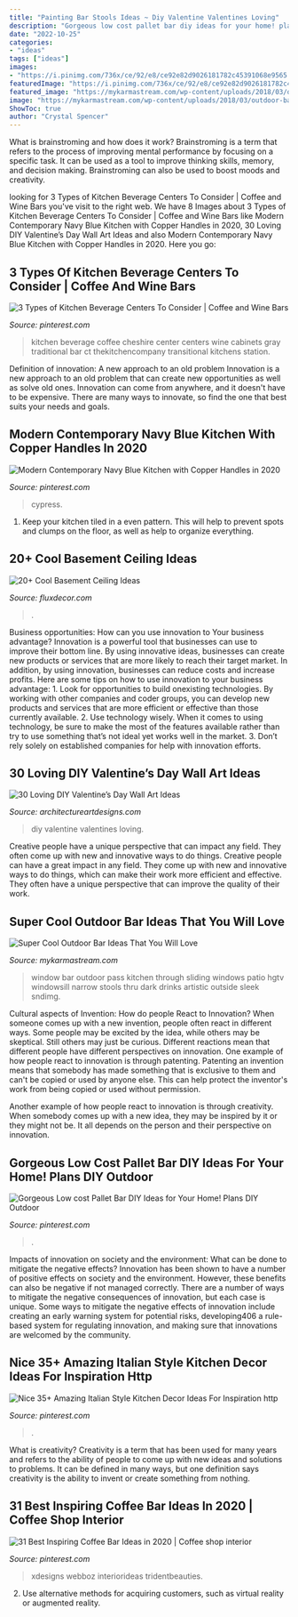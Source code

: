 ```yaml
---
title: "Painting Bar Stools Ideas ~ Diy Valentine Valentines Loving"
description: "Gorgeous low cost pallet bar diy ideas for your home! plans diy outdoor"
date: "2022-10-25"
categories:
- "ideas"
tags: ["ideas"]
images:
- "https://i.pinimg.com/736x/ce/92/e8/ce92e82d9026181782c45391068e9565.jpg"
featuredImage: "https://i.pinimg.com/736x/ce/92/e8/ce92e82d9026181782c45391068e9565.jpg"
featured_image: "https://mykarmastream.com/wp-content/uploads/2018/03/outdoor-bar-5.jpg"
image: "https://mykarmastream.com/wp-content/uploads/2018/03/outdoor-bar-5.jpg"
ShowToc: true
author: "Crystal Spencer"
---
```



What is brainstroming and how does it work?
Brainstroming is a term that refers to the process of improving mental performance by focusing on a specific task. It can be used as a tool to improve thinking skills, memory, and decision making. Brainstroming can also be used to boost moods and creativity.

	

		
looking for 3 Types of Kitchen Beverage Centers To Consider | Coffee and Wine Bars you've visit to the right web. We have 8 Images about 3 Types of Kitchen Beverage Centers To Consider | Coffee and Wine Bars like Modern Contemporary Navy Blue Kitchen with Copper Handles in 2020, 30 Loving DIY Valentine’s Day Wall Art Ideas and also Modern Contemporary Navy Blue Kitchen with Copper Handles in 2020. Here you go:
		
    
## 3 Types Of Kitchen Beverage Centers To Consider | Coffee And Wine Bars

<img loading=lazy src="https://i.pinimg.com/736x/ae/47/87/ae478704b50566f88dd4084d4c99c9db.jpg" onerror="this.onerror=null;this.src='https://tse1.mm.bing.net/th?id=OIP.B6dIjN2zb2g4AoSmGAknPAHaJ3&amp;pid=15.1';" alt="3 Types of Kitchen Beverage Centers To Consider | Coffee and Wine Bars">

_Source: pinterest.com_

>kitchen beverage coffee cheshire center centers wine cabinets gray traditional bar ct thekitchencompany transitional kitchens station. 

	

Definition of innovation: A new approach to an old problem
Innovation is a new approach to an old problem that can create new opportunities as well as solve old ones. Innovation can come from anywhere, and it doesn't have to be expensive. There are many ways to innovate, so find the one that best suits your needs and goals.

    
## Modern Contemporary Navy Blue Kitchen With Copper Handles In 2020

<img loading=lazy src="https://i.pinimg.com/736x/7c/a0/ef/7ca0efc99a1b5e12d04afd82aad1188c.jpg" onerror="this.onerror=null;this.src='https://tse3.mm.bing.net/th?id=OIP.tdUFCrov7ftA0YPCozwsBQHaHa&amp;pid=15.1';" alt="Modern Contemporary Navy Blue Kitchen with Copper Handles in 2020">

_Source: pinterest.com_

>cypress. 

	

1. Keep your kitchen tiled in a even pattern. This will help to prevent spots and clumps on the floor, as well as help to organize everything.

    
## 20+ Cool Basement Ceiling Ideas

<img loading=lazy src="https://fluxdecor.com/wp-content/uploads/2014/05/basement-ceiling-ideas/16-basement-bar-ceiling-idea.jpg" onerror="this.onerror=null;this.src='https://tse2.mm.bing.net/th?id=OIP.8F3mD4zpt9LtLVnJ9KVgQAHaFJ&amp;pid=15.1';" alt="20+ Cool Basement Ceiling Ideas">

_Source: fluxdecor.com_

>. 

	

Business opportunities: How can you use innovation to Your business advantage?
Innovation is a powerful tool that businesses can use to improve their bottom line. By using innovative ideas, businesses can create new products or services that are more likely to reach their target market. In addition, by using innovation, businesses can reduce costs and increase profits. Here are some tips on how to use innovation to your business advantage: 1. Look for opportunities to build onexisting technologies. By working with other companies and coder groups, you can develop new products and services that are more efficient or effective than those currently available. 2. Use technology wisely. When it comes to using technology, be sure to make the most of the features available rather than try to use something that’s not ideal yet works well in the market. 3. Don’t rely solely on established companies for help with innovation efforts.

    
## 30 Loving DIY Valentine’s Day Wall Art Ideas

<img loading=lazy src="https://www.architectureartdesigns.com/wp-content/uploads/2014/01/2218-630x839.jpg" onerror="this.onerror=null;this.src='https://tse4.mm.bing.net/th?id=OIP.8TK65HhsuaHPwM2SS1-nNAHaJ3&amp;pid=15.1';" alt="30 Loving DIY Valentine’s Day Wall Art Ideas">

_Source: architectureartdesigns.com_

>diy valentine valentines loving. 

	

Creative people have a unique perspective that can impact any field. They often come up with new and innovative ways to do things.
Creative people can have a great impact in any field. They come up with new and innovative ways to do things, which can make their work more efficient and effective. They often have a unique perspective that can improve the quality of their work.

    
## Super Cool Outdoor Bar Ideas That You Will Love

<img loading=lazy src="https://mykarmastream.com/wp-content/uploads/2018/03/outdoor-bar-5.jpg" onerror="this.onerror=null;this.src='https://tse2.mm.bing.net/th?id=OIP.V1MJPdwJtucutgy66VWmIQHaLH&amp;pid=15.1';" alt="Super Cool Outdoor Bar Ideas That You Will Love">

_Source: mykarmastream.com_

>window bar outdoor pass kitchen through sliding windows patio hgtv windowsill narrow stools thru dark drinks artistic outside sleek sndimg. 

	

Cultural aspects of Invention: How do people React to Innovation?
When someone comes up with a new invention, people often react in different ways. Some people may be excited by the idea, while others may be skeptical. Still others may just be curious. Different reactions mean that different people have different perspectives on innovation. 
One example of how people react to innovation is through patenting. Patenting an invention means that somebody has made something that is exclusive to them and can't be copied or used by anyone else. This can help protect the inventor's work from being copied or used without permission. 

Another example of how people react to innovation is through creativity. When somebody comes up with a new idea, they may be inspired by it or they might not be. It all depends on the person and their perspective on innovation.

    
## Gorgeous Low Cost Pallet Bar DIY Ideas For Your Home! Plans DIY Outdoor

<img loading=lazy src="https://i.pinimg.com/736x/51/7a/43/517a433400beb94c2cd7024cf1e03eef.jpg" onerror="this.onerror=null;this.src='https://tse1.mm.bing.net/th?id=OIP.Ew8fK6ltKmvjXouh5_VRSwHaJ3&amp;pid=15.1';" alt="Gorgeous Low cost Pallet Bar DIY Ideas for Your Home! Plans DIY Outdoor">

_Source: pinterest.com_

>. 

	

Impacts of innovation on society and the environment: What can be done to mitigate the negative effects?
Innovation has been shown to have a number of positive effects on society and the environment. However, these benefits can also be negative if not managed correctly. There are a number of ways to mitigate the negative consequences of innovation, but each case is unique. Some ways to mitigate the negative effects of innovation include creating an early warning system for potential risks, developing406
a rule-based system for regulating innovation, and making sure that innovations are welcomed by the community.

    
## Nice 35+ Amazing Italian Style Kitchen Decor Ideas For Inspiration Http

<img loading=lazy src="https://i.pinimg.com/736x/ce/92/e8/ce92e82d9026181782c45391068e9565.jpg" onerror="this.onerror=null;this.src='https://tse4.mm.bing.net/th?id=OIP.h992lmXNpb50xKS3NtspZAHaKf&amp;pid=15.1';" alt="Nice 35+ Amazing Italian Style Kitchen Decor Ideas For Inspiration http">

_Source: pinterest.com_

>. 

	

What is creativity?
Creativity is a term that has been used for many years and refers to the ability of people to come up with new ideas and solutions to problems. It can be defined in many ways, but one definition says creativity is the ability to invent or create something from nothing.

    
## 31 Best Inspiring Coffee Bar Ideas In 2020 | Coffee Shop Interior

<img loading=lazy src="https://i.pinimg.com/736x/4b/bc/aa/4bbcaad82a56dbcf9deb0acd4fee5894.jpg" onerror="this.onerror=null;this.src='https://tse1.mm.bing.net/th?id=OIP.XJO6_GrMDboGtaw4uWrvGwHaLx&amp;pid=15.1';" alt="31 Best Inspiring Coffee Bar Ideas in 2020 | Coffee shop interior">

_Source: pinterest.com_

>xdesigns webboz interiorideas tridentbeauties. 

	

2. Use alternative methods for acquiring customers, such as virtual reality or augmented reality.

